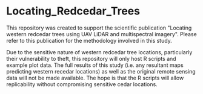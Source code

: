 # Locating_Redcedar_Trees
This repository was created to support the scientific publication "Locating western redcedar trees using UAV LiDAR and multispectral imagery". Please refer to this publication for the methodology involved in this study.

Due to the sensitive nature of western redcedar tree locations, particularly their vulnerability to theft, this repository will only host R scripts and example plot data. The full results of this study (i.e. any resultant maps predicting western recedar locations) as well as the original remote sensing data will not be made available. The hope is that the R scripts will allow replicability without compromising sensitive cedar locations.
